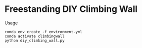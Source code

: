 # Freestanding DIY Climbing Wall

Usage

```buildoutcfg
conda env create -f environment.yml
conda activate climbingwall
python diy_climbing_wall.py
```